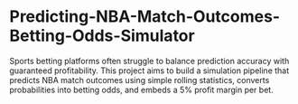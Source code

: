 # Predicting-NBA-Match-Outcomes-Betting-Odds-Simulator
Sports betting platforms often struggle to balance prediction accuracy with guaranteed profitability. This project aims to build a simulation pipeline that predicts NBA match outcomes using simple rolling statistics, converts probabilities into betting odds, and embeds a 5% profit margin per bet.
